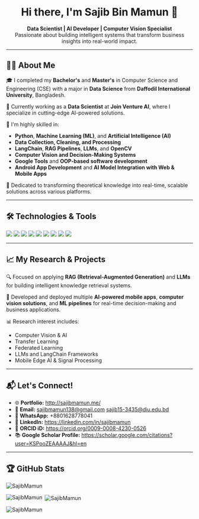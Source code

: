 <h1 align="center">Hi there, I'm Sajib Bin Mamun 👋</h1>

<p align="center">
  <b>Data Scientist | AI Developer | Computer Vision Specialist</b><br>
  Passionate about building intelligent systems that transform business insights into real-world impact.
</p>

---

## 👨‍💻 About Me

🎓 I completed my **Bachelor's** and **Master's** in Computer Science and Engineering (CSE) with a major in **Data Science** from **Daffodil International University**, Bangladesh.

💼 Currently working as a **Data Scientist** at **Join Venture AI**, where I specialize in cutting-edge AI-powered solutions.

🚀 I'm highly skilled in:
- **Python**, **Machine Learning (ML)**, and **Artificial Intelligence (AI)**
- **Data Collection, Cleaning, and Processing**
- **LangChain**, **RAG Pipelines**, **LLMs**, and **OpenCV**
- **Computer Vision and Decision-Making Systems**
- **Google Tools** and **OOP-based software development**
- **Android App Development** and **AI Model Integration with Web & Mobile Apps**

🎯 Dedicated to transforming theoretical knowledge into real-time, scalable solutions across various platforms.

---

## 🛠️ Technologies & Tools

<p align="left">
  <img src="https://img.shields.io/badge/Python-3776AB?style=flat&logo=python&logoColor=white"/>
  <img src="https://img.shields.io/badge/TensorFlow-FF6F00?style=flat&logo=tensorflow&logoColor=white"/>
  <img src="https://img.shields.io/badge/PyTorch-EE4C2C?style=flat&logo=pytorch&logoColor=white"/>
  <img src="https://img.shields.io/badge/OpenCV-5C3EE8?style=flat&logo=opencv&logoColor=white"/>
  <img src="https://img.shields.io/badge/Android-3DDC84?style=flat&logo=android&logoColor=white"/>
  <img src="https://img.shields.io/badge/FastAPI-009688?style=flat&logo=fastapi&logoColor=white"/>
  <img src="https://img.shields.io/badge/LangChain-000000?style=flat&logo=langchain&logoColor=white"/>
  <img src="https://img.shields.io/badge/LLMs-6200EE?style=flat&logo=openai&logoColor=white"/>
  <img src="https://img.shields.io/badge/GitHub-181717?style=flat&logo=github&logoColor=white"/>
</p>

---

## 📈 My Research & Projects

🔍 Focused on applying **RAG (Retrieval-Augmented Generation)** and **LLMs** for building intelligent knowledge retrieval systems.

🧠 Developed and deployed multiple **AI-powered mobile apps**, **computer vision solutions**, and **ML pipelines** for real-time decision-making and business applications.

📊 Research interest includes:
- Computer Vision & AI
- Transfer Learning
- Federated Learning
- LLMs and LangChain Frameworks
- Mobile Edge AI & Signal Processing

---

## 📬 Let's Connect!

- 🌐 **Portfolio:** http://sajibmamun.me/
- 📧 **Email:** sajibmamun138@gmail.com sajib15-3435@diu.edu.bd
- 💬 **WhatsApp:** +8801628778041
- 🔗 **LinkedIn:** https://linkedin.com/in/sajibmamun
- 🧪 **ORCID iD:** https://orcid.org/0009-0008-4230-0526
- 📚 **Google Scholar Profile:** https://scholar.google.com/citations?user=KSPooZEAAAAJ&hl=en

---

## 🏆 GitHub Stats

<p align="left"> <img src="https://komarev.com/ghpvc/?username=SajibMamun&label=Profile%20views&color=0e75b6&style=flat" alt="SajibMamun" /> </p>

<!-- <p align="left"> <a href="https://github.com/ryo-ma/github-profile-trophy"><img src="https://github-profile-trophy.vercel.app/?username=SajibMamun" alt="SajibMamun" /></a> </p> -->


<p><img align="left" src="https://github-readme-stats.vercel.app/api/top-langs?username=SajibMamun&show_icons=true&locale=en&layout=compact" alt="SajibMamun" /></p>

<p>&nbsp;<img align="center" src="https://github-readme-stats.vercel.app/api?username=SajibMamun&show_icons=true&locale=en" alt="SajibMamun" /></p>

<p><img align="center" src="https://github-readme-streak-stats.herokuapp.com/?user=SajibMamun&" alt="SajibMamun" /></p>



